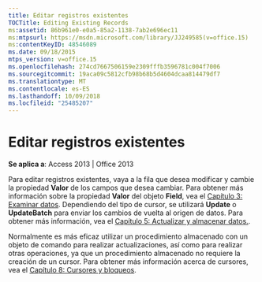 ```yaml
---
title: Editar registros existentes
TOCTitle: Editing Existing Records
ms:assetid: 86b961e0-e0a5-85a2-1138-7ab2e696ec11
ms:mtpsurl: https://msdn.microsoft.com/library/JJ249585(v=office.15)
ms:contentKeyID: 48546089
ms.date: 09/18/2015
mtps_version: v=office.15
ms.openlocfilehash: 274cd7667506159e2309fffb3596781c004f7006
ms.sourcegitcommit: 19aca09c5812cfb98b68b5d4604dcaa814479df7
ms.translationtype: MT
ms.contentlocale: es-ES
ms.lasthandoff: 10/09/2018
ms.locfileid: "25485207"
---
```

# <a name="editing-existing-records"></a>Editar registros existentes


**Se aplica a**: Access 2013 | Office 2013

Para editar registros existentes, vaya a la fila que desea modificar y cambie la propiedad **Valor** de los campos que desea cambiar. Para obtener más información sobre la propiedad **Valor** del objeto **Field**, vea el [Capítulo 3: Examinar datos](chapter-3-examining-data.md). Dependiendo del tipo de cursor, se utilizará **Update** o **UpdateBatch** para enviar los cambios de vuelta al origen de datos. Para obtener más información, vea el [Capítulo 5: Actualizar y almacenar datos.](chapter-5-updating-and-persisting-data.md).

Normalmente es más eficaz utilizar un procedimiento almacenado con un objeto de comando para realizar actualizaciones, así como para realizar otras operaciones, ya que un procedimiento almacenado no requiere la creación de un cursor. Para obtener más información acerca de cursores, vea el [Capítulo 8: Cursores y bloqueos](chapter-8-understanding-cursors-and-locks.md).

